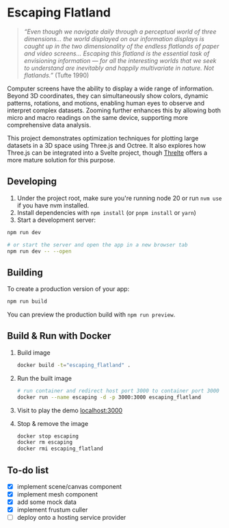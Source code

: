 # Escaping Flatland

> *“Even though we navigate daily through a perceptual world of three dimensions… the world displayed on our information displays is caught up in the two dimensionality of the endless flatlands of paper and video screens… Escaping this flatland is the essential task of envisioning information — for all the interesting worlds that we seek to understand are inevitably and happily multivariate in nature. Not flatlands.”* (Tufte 1990)

Computer screens have the ability to display a wide range of information. Beyond 3D coordinates, they can simultaneously show colors, dynamic patterns, rotations, and motions, enabling human eyes to observe and interpret complex datasets. Zooming further enhances this by allowing both micro and macro readings on the same device, supporting more comprehensive data analysis.

This project demonstrates optimization techniques for plotting large datasets in a 3D space using Three.js and Octree. It also explores how Three.js can be integrated into a Svelte project, though [Threlte](https://threlte.xyz/) offers a more mature solution for this purpose.

## Developing

1. Under the project root, make sure you're running node 20 or run `nvm use` if you have nvm installed.
2. Install dependencies with `npm install` (or `pnpm install` or `yarn`)
3. Start a development server:

```bash
npm run dev

# or start the server and open the app in a new browser tab
npm run dev -- --open
```

## Building

To create a production version of your app:

```bash
npm run build
```

You can preview the production build with `npm run preview`.

## Build & Run with Docker

1. Build image

    ```bash
    docker build -t="escaping_flatland" .
    ```

2. Run the built image

    ```bash
    # run container and redirect host port 3000 to container port 3000
    docker run --name escaping -d -p 3000:3000 escaping_flatland
    ```

3. Visit to play the demo [localhost:3000](localhost:3000)
4. Stop & remove the image

    ```bash
    docker stop escaping
    docker rm escaping
    docker rmi escaping_flatland
    ```

## To-do list

- [x] implement scene/canvas component
- [x] implement mesh component
- [x] add some mock data
- [x] implement frustum culler
- [ ] deploy onto a hosting service provider

